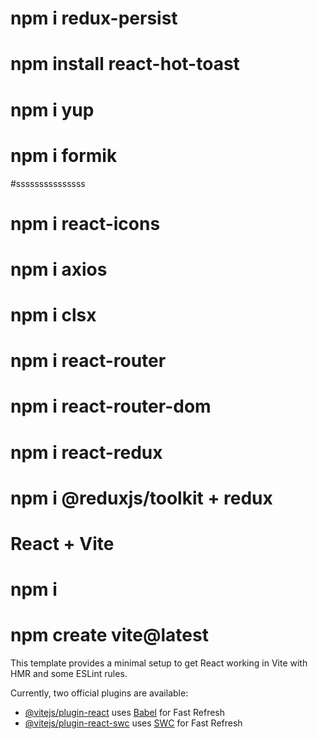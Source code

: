 # npm i redux-persist

# npm install react-hot-toast

# npm i yup

# npm i formik

#sssssssssssssss

# npm i react-icons

# npm i axios

# npm i clsx

# npm i react-router

# npm i react-router-dom

# npm i react-redux

# npm i @reduxjs/toolkit + redux

# React + Vite

# npm i

# npm create vite@latest

This template provides a minimal setup to get React working in Vite with HMR and some ESLint rules.

Currently, two official plugins are available:

- [@vitejs/plugin-react](https://github.com/vitejs/vite-plugin-react/blob/main/packages/plugin-react/README.md) uses [Babel](https://babeljs.io/) for Fast Refresh
- [@vitejs/plugin-react-swc](https://github.com/vitejs/vite-plugin-react-swc) uses [SWC](https://swc.rs/) for Fast Refresh
